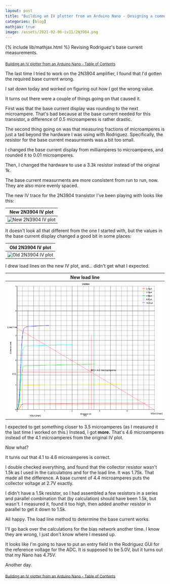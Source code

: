 ```yaml
---
layout: post
title: "Building an IV plotter from an Arduino Nano - Designing a common emitter amplifier with Rodriguez - part 3"
categories: [blog]
mathjax: true
image: /assets/2021-02-06-iv11/2N3904.png
---
```

{% include lib/mathjax.html %}
Revising Rodriguez's base current measurements.

<sub>[Building an IV plotter from an Arduino Nano - Table of Contents](iv-1-toc)</sub>


The last time I tried to work on the 2N3904 amplifier, I found that I'd gotten the required base current wrong.

I sat down today and worked on figuring out how I got the wrong value.

It turns out there were a couple of things going on that caused it.

First was that the base current display was rounding to the next microampere.  That's bad because at the base current needed for this transistor, a difference of 0.5 microamperes is rather drastic.

The second thing going on was that measuring fractions of microamperes is just a tad beyond the hardware I was using with Rodriguez.  Specifically, the resistor for the base current measurments was a bit too small.

I changed the base current display from milliamperes to microamperes, and rounded it to 0.01 microamperes.

Then, I changed the hardware to use a 3.3k resistor instead of the original 1k.

The base current measurments are more consistent from run to run, now.  They are also more evenly spaced.


The new IV trace for the 2N3904 transistor I've been playing with looks like this:

|New 2N3904 IV plot|
|-----------|
|![New 2N3904 IV plot](/assets/2021-02-06-iv11/2N3904.png)|

It doesn't look all that different from the one I started with, but the values in the base current display changed a good bit in some places:

|Old 2N3904 IV plot|
|-----------|
|![Old 2N3904 IV plot](/assets/2021-02-06-iv11/2N3904-400k.png)|

I drew load lines on the new IV plot, and... didn't get what I expected.

|New load line|
|-----------|
|![New load line](/assets/2021-02-06-iv11/2n3904-design.png)|

I expected to get something closer to 3.5 microamperes (as I measured it the last time I worked on this.)   Instead, I got **more.**  That's 4.6 microamperes instead of the 4.1 microamperes from the original IV plot.

Now what? 

It turns out that 4.1 to 4.6 microamperes is correct.

I double checked everything, and found that the collector resistor wasn't 1.5k as I used in the calculations and for the load line.  It was 1.75k.  That made all the difference.  A base current of 4.4 microamperes puts the collector voltage at 2.7V exactly.

I didn't have a 1.5k resistor, so I had assembled a few resistors in a series and parallel combination that (by calculation) should have been 1.5k, but wasn't.  I measured it, found it too high, then added another resistor in parallel to get it down to 1.5k.

All happy.  The load line method to determine the base current works.

I'll go back over the calculations for the bias network another time.  I know they are wrong, I just don't know where I messed up.

It looks like I'm going to have to put an entry field in the Rodriguez GUI for the reference voltage for the ADC.  It is supposed to be 5.0V, but it turns out that my Nano has 4.75V.

Another day.

<sub>[Building an IV plotter from an Arduino Nano - Table of Contents](iv-1-toc)</sub>

